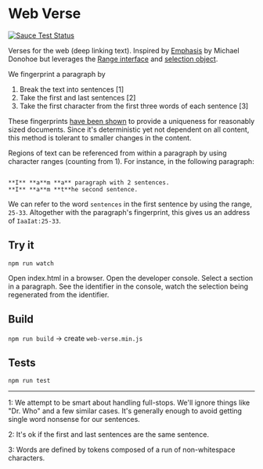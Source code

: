 
# Web Verse

[![Sauce Test Status](https://saucelabs.com/browser-matrix/robinberjon.svg)](https://saucelabs.com/u/robinberjon)

Verses for the web (deep linking text). Inspired by [Emphasis][nyt] by Michael
Donohoe but leverages the [Range interface][ranges] and
[selection object][selections].

We fingerprint a paragraph by

1. Break the text into sentences [1]
2. Take the first and last sentences [2]
3. Take the first character from the first three words of each sentence [3]

These fingerprints [have been shown][jsconf] to provide a uniqueness for
reasonably sized documents. Since it's deterministic yet not dependent on all
content, this method is tolerant to smaller changes in the
content.

Regions of text can be referenced from within a paragraph by using character
ranges (counting from 1). For instance, in the following paragraph:

<code>
**I** **a**m **a** paragraph with 2 sentences.
**I** **a**m **t**he second sentence.
</code>

We can refer to the word `sentences` in the first sentence by using the range,
`25-33`. Altogether with the paragraph's fingerprint, this gives us an address of
`IaaIat:25-33`.


## Try it

`npm run watch`

Open index.html in a browser. Open the developer console.  Select a
section in a paragraph. See the identifier in the console, watch the
selection being regenerated from the identifier.

## Build

`npm run build` -> create `web-verse.min.js`

## Tests

`npm run test`

---

1: We attempt to be smart about handling full-stops. We'll ignore things like
   "Dr. Who" and a few similar cases. It's generally enough to avoid getting
   single word nonsense for our sentences.

2: It's ok if the first and last sentences are the same sentence.

3: Words are defined by tokens composed of a run of non-whitespace characters.

[jsconf]: http://2014.jsconf.eu/speakers/michael-donohoe-deeplink-to-anything-on-the-web.html
[nyt]: https://github.com/NYTimes/Emphasis
[ranges]: https://developer.mozilla.org/en-US/docs/Web/API/Range
[selections]: https://developer.mozilla.org/en-US/docs/Web/API/Selection
